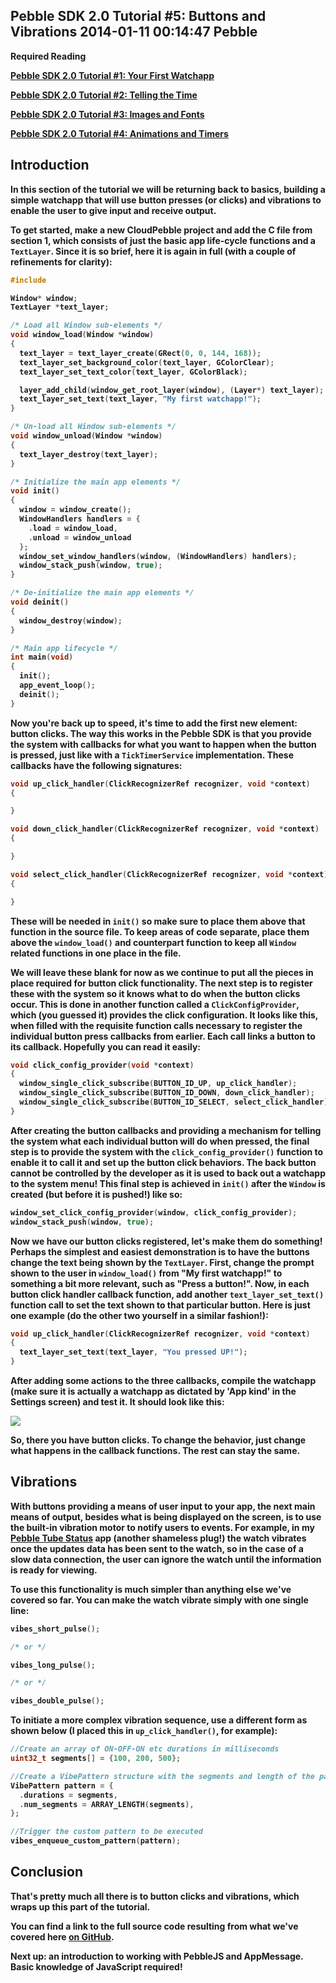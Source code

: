 Pebble SDK 2.0 Tutorial #5: Buttons and Vibrations
2014-01-11 00:14:47
Pebble
---

<strong>Required Reading

<a title="Pebble SDK 2.0 Tutorial #1: Your First Watchapp" href="http://ninedof.wordpress.com/2013/12/02/pebble-sdk-2-0-tutorial-1-your-first-watchapp/">Pebble SDK 2.0 Tutorial #1: Your First Watchapp</a>

<a title="Pebble SDK 2.0 Tutorial #2: Telling the Time." href="http://ninedof.wordpress.com/2013/12/18/pebble-sdk-2-0-tutorial-2-telling-the-time/">Pebble SDK 2.0 Tutorial #2: Telling the Time</a>

<a title="Pebble SDK 2.0 Tutorial #3: Images and Fonts" href="http://ninedof.wordpress.com/2013/12/22/pebble-sdk-2-0-tutorial-3-images-and-fonts/">Pebble SDK 2.0 Tutorial #3: Images and Fonts</a>

<a title="Pebble SDK 2.0 Tutorial #4: Animations and Timers" href="http://ninedof.wordpress.com/2013/12/29/pebble-sdk-2-0-tutorial-4-animations-and-timers/">Pebble SDK 2.0 Tutorial #4: Animations and Timers</a>

## Introduction

In this section of the tutorial we will be returning back to basics, building a simple watchapp that will use button presses (or clicks) and vibrations to enable the user to give input and receive output.

To get started, make a new CloudPebble project and add the C file from section 1, which consists of just the basic app life-cycle functions and a <code>TextLayer</code>. Since it is so brief, here it is again in full (with a couple of refinements for clarity):

```cpp
#include

Window* window;
TextLayer *text_layer;

/* Load all Window sub-elements */
void window_load(Window *window)
{
  text_layer = text_layer_create(GRect(0, 0, 144, 168));
  text_layer_set_background_color(text_layer, GColorClear);
  text_layer_set_text_color(text_layer, GColorBlack);

  layer_add_child(window_get_root_layer(window), (Layer*) text_layer);
  text_layer_set_text(text_layer, "My first watchapp!");
}

/* Un-load all Window sub-elements */
void window_unload(Window *window)
{
  text_layer_destroy(text_layer);
}

/* Initialize the main app elements */
void init()
{
  window = window_create();
  WindowHandlers handlers = {
    .load = window_load,
    .unload = window_unload
  };
  window_set_window_handlers(window, (WindowHandlers) handlers);
  window_stack_push(window, true);
}

/* De-initialize the main app elements */
void deinit()
{
  window_destroy(window);
}

/* Main app lifecycle */
int main(void)
{
  init();
  app_event_loop();
  deinit();
}
```

Now you're back up to speed, it's time to add the first new element: button clicks. The way this works in the Pebble SDK is that you provide the system with callbacks for what you want to happen when the button is pressed, just like with a <code>TickTimerService</code> implementation. These callbacks have the following signatures:

```cpp
void up_click_handler(ClickRecognizerRef recognizer, void *context)
{

}

void down_click_handler(ClickRecognizerRef recognizer, void *context)
{

}

void select_click_handler(ClickRecognizerRef recognizer, void *context)
{

}
```

These will be needed in <code>init()</code> so make sure to place them above that function in the source file. To keep areas of code separate, place them above the <code>window_load()</code> and counterpart function to keep all <code>Window</code> related functions in one place in the file.

We will leave these blank for now as we continue to put all the pieces in place required for button click functionality. The next step is to register these with the system so it knows what to do when the button clicks occur. This is done in another function called a <code>ClickConfigProvider</code>, which (you guessed it) provides the click configuration. It looks like this, when filled with the requisite function calls necessary to register the individual button press callbacks from earlier. Each call links a button to its callback. Hopefully you can read it easily:

```cpp
void click_config_provider(void *context)
{
  window_single_click_subscribe(BUTTON_ID_UP, up_click_handler);
  window_single_click_subscribe(BUTTON_ID_DOWN, down_click_handler);
  window_single_click_subscribe(BUTTON_ID_SELECT, select_click_handler);
}
```

After creating the button callbacks and providing a mechanism for telling the system what each individual button will do when pressed, the final step is to provide the system with the <code>click_config_provider()</code> function to enable it to call it and set up the button click behaviors. The back button cannot be controlled by the developer as it is used to back out a watchapp to the system menu! This final step is achieved in <code>init()</code> after the <code>Window</code> is created (but before it is pushed!) like so:

```cpp
window_set_click_config_provider(window, click_config_provider);
window_stack_push(window, true);
```

Now we have our button clicks registered, let's make them do something! Perhaps the simplest and easiest demonstration is to have the buttons change the text being shown by the <code>TextLayer</code>. First, change the prompt shown to the user in <code>window_load()</code> from "My first watchapp!" to something a bit more relevant, such as "Press a button!". Now, in each button click handler callback function, add another <code>text_layer_set_text()</code> function call to set the text shown to that particular button. Here is just one example (do the other two yourself in a similar fashion!):

```cpp
void up_click_handler(ClickRecognizerRef recognizer, void *context)
{
  text_layer_set_text(text_layer, "You pressed UP!");
}
```

After adding some actions to the three callbacks, compile the watchapp (make sure it is actually a watchapp as dictated by 'App kind' in the Settings screen) and test it. It should look like this:

![](/assets/import/media/2014/01/pressed.png)

So, there you have button clicks. To change the behavior, just change what happens in the callback functions. The rest can stay the same.

## Vibrations
With buttons providing a means of user input to your app, the next main means of output, besides what is being displayed on the screen, is to use the built-in vibration motor to notify users to events. For example, in my <a title="PTubeStatus: TFL Status on Your Wrist" href="http://ninedof.wordpress.com/2013/11/24/ptubestatus-tfl-status-on-your-wrist/">Pebble Tube Status</a> app (another shameless plug!) the watch vibrates once the updates data has been sent to the watch, so in the case of a slow data connection, the user can ignore the watch until the information is ready for viewing.

To use this functionality is much simpler than anything else we've covered so far. You can make the watch vibrate simply with one single line:

```cpp
vibes_short_pulse();

/* or */

vibes_long_pulse();

/* or */

vibes_double_pulse();
```

To initiate a more complex vibration sequence, use a different form as shown below (I placed this in <code>up_click_handler()</code>, for example):

```cpp
//Create an array of ON-OFF-ON etc durations in milliseconds
uint32_t segments[] = {100, 200, 500};

//Create a VibePattern structure with the segments and length of the pattern as fields
VibePattern pattern = {
  .durations = segments,
  .num_segments = ARRAY_LENGTH(segments),
};

//Trigger the custom pattern to be executed
vibes_enqueue_custom_pattern(pattern);
```

## Conclusion
That's pretty much all there is to button clicks and vibrations, which wraps up this part of the tutorial.

You can find a link to the full source code resulting from what we've covered here <a title="Source" href="https://github.com/C-D-Lewis/pebble-sdk2-tut-5">on GitHub</a>.

Next up: an introduction to working with PebbleJS and AppMessage. Basic knowledge of JavaScript required!
